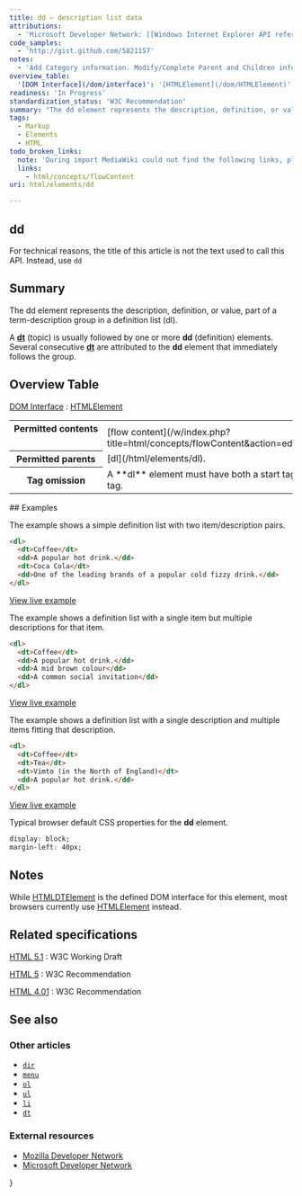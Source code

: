 ```yaml
---
title: dd – description list data
attributions:
  - 'Microsoft Developer Network: [[Windows Internet Explorer API reference](http://msdn.microsoft.com/en-us/library/ie/hh828809%28v=vs.85%29.aspx) Article]'
code_samples:
  - 'http://gist.github.com/5821157'
notes:
  - 'Add Category information. Modify/Complete Parent and Children information. Complete Compatibility information.'
overview_table:
  '[DOM Interface](/dom/interface)': '[HTMLElement](/dom/HTMLElement)'
readiness: 'In Progress'
standardization_status: 'W3C Recommendation'
summary: "The dd element represents the description, definition, or value, part of a term-description group in a definition list (dl). \n"
tags:
  - Markup
  - Elements
  - HTML
todo_broken_links:
  note: 'During import MediaWiki could not find the following links, please fix and adjust this list.'
  links:
    - html/concepts/flowContent
uri: html/elements/dd

---
```

## <span>dd</span>

For technical reasons, the title of this article is not the text used to call this API. Instead, use `dd`

## <span>Summary</span>

The dd element represents the description, definition, or value, part of a term-description group in a definition list (dl).

A [**dt**](/html/elements/dt) (topic) is usually followed by one or more ****dd**** (definition) elements. Several consecutive [**dt**](/html/elements/dt) are attributed to the ****dd**** element that immediately follows the group.

## <span>Overview Table</span>

[DOM Interface](/dom/interface)
:   [HTMLElement](/dom/HTMLElement)

<table class="wikitable">
<tr>
<th style="vertical-align: top" id="permitted-contents">
Permitted contents

</th>
<td style="vertical-align: top; padding-top: 10px">
[flow content](/w/index.php?title=html/concepts/flowContent&action=edit&redlink=1).

</td>
</tr>
<tr>
<th id="permitted-parents">
Permitted parents

</th>
<td>
[dl](/html/elements/dl).

</td>
</tr>
<tr>
<th id="tag-omission">
Tag omission

</th>
<td>
A **dl** element must have both a start tag and an end tag.

</td>
</tr>
</table>
## <span>Examples</span>

The example shows a simple definition list with two item/description pairs.

``` html
<dl>
  <dt>Coffee</dt>
  <dd>A popular hot drink.</dd>
  <dt>Coca Cola</dt>
  <dd>One of the leading brands of a popular cold fizzy drink.</dd>
</dl>
```

[View live example](http://code.webplatform.org/gist/5821157)

The example shows a definition list with a single item but multiple descriptions for that item.

``` html
<dl>
  <dt>Coffee</dt>
  <dd>A popular hot drink.</dd>
  <dd>A mid brown colour</dd>
  <dd>A common social invitation</dd>
</dl>
```

[View live example](http://code.webplatform.org/gist/5821157)

The example shows a definition list with a single description and multiple items fitting that description.

``` html
<dl>
  <dt>Coffee</dt>
  <dt>Tea</dt>
  <dt>Vimto (in the North of England)</dt>
  <dd>A popular hot drink.</dd>
</dl>
```

[View live example](http://code.webplatform.org/gist/5821157)

Typical browser default CSS properties for the **dd** element.

``` css
display: block;
margin-left: 40px;
```

## <span>Notes</span>

While [HTMLDTElement](/dom/HTMLDTElement) is the defined DOM interface for this element, most browsers currently use [HTMLElement](/dom/HTMLElement) instead.

## <span>Related specifications</span>

[HTML 5.1](http://www.w3.org/TR/html51/grouping-content.html#the-dd-element)
:   W3C Working Draft

[HTML 5](http://www.w3.org/TR/html5/grouping-content.html#the-dd-element)
:   W3C Recommendation

[HTML 4.01](http://www.w3.org/TR/html401/struct/lists.html#edef-DD)
:   W3C Recommendation

## <span>See also</span>

### <span>Other articles</span>

-   [`dir`](/html/elements/dir)
-   [`menu`](/html/elements/menu)
-   [`ol`](/html/elements/ol)
-   [`ul`](/html/elements/ul)
-   [`li`](/html/elements/li)
-   [`dt`](/html/elements/dt)

### <span>External resources</span>

-   [Mozilla Developer Network](https://developer.mozilla.org/en-US/docs/HTML/Element/dd)
-   [Microsoft Developer Network](http://msdn.microsoft.com/en-US/library/ie/ms535234.aspx)

}